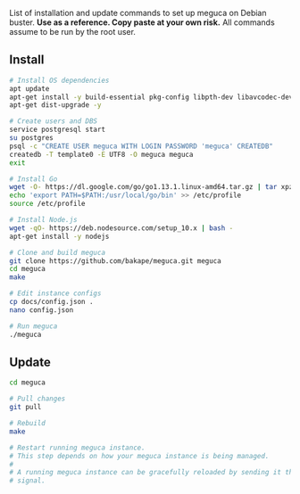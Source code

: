 List of installation and update commands to set up meguca on Debian buster.
__Use as a reference. Copy paste at your own risk.__
All commands assume to be run by the root user.

## Install

```bash
# Install OS dependencies
apt update
apt-get install -y build-essential pkg-config libpth-dev libavcodec-dev libavutil-dev libavformat-dev libswscale-dev libwebp-dev libopencv-dev libgeoip-dev git lsb-release wget curl sudo postgresql libssl-dev
apt-get dist-upgrade -y

# Create users and DBS
service postgresql start
su postgres
psql -c "CREATE USER meguca WITH LOGIN PASSWORD 'meguca' CREATEDB"
createdb -T template0 -E UTF8 -O meguca meguca
exit

# Install Go
wget -O- https://dl.google.com/go/go1.13.1.linux-amd64.tar.gz | tar xpz -C /usr/local
echo 'export PATH=$PATH:/usr/local/go/bin' >> /etc/profile
source /etc/profile

# Install Node.js
wget -qO- https://deb.nodesource.com/setup_10.x | bash -
apt-get install -y nodejs

# Clone and build meguca
git clone https://github.com/bakape/meguca.git meguca
cd meguca
make

# Edit instance configs
cp docs/config.json .
nano config.json

# Run meguca
./meguca
```

## Update

```bash
cd meguca

# Pull changes
git pull

# Rebuild
make

# Restart running meguca instance.
# This step depends on how your meguca instance is being managed.
#
# A running meguca instance can be gracefully reloaded by sending it the USR2
# signal.
```
